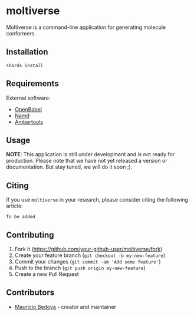 # moltiverse

Moltiverse is a command-line application for generating molecule conformers.

## Installation

```
shards install
```

## Requirements
External software:
- [OpenBabel](https://openbabel.org)
- [Namd](https://www.ks.uiuc.edu/Research/namd/)
- [Ambertools](https://ambermd.org/AmberTools.php)

## Usage

**NOTE**: This application is still under development and is not ready for production. 
Please note that we have not yet released a version or documentation. But stay tuned, we will do it soon ;).



## Citing

If you use `moltiverse` in your research, please consider citing the
following article:

    To be added


## Contributing

1. Fork it (<https://github.com/your-github-user/moltiverse/fork>)
2. Create your feature branch (`git checkout -b my-new-feature`)
3. Commit your changes (`git commit -am 'Add some feature'`)
4. Push to the branch (`git push origin my-new-feature`)
5. Create a new Pull Request

## Contributors

- [Mauricio Bedoya](https://github.com/your-github-user) - creator and maintainer

